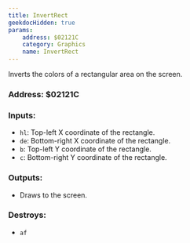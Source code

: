 ```yaml
---
title: InvertRect
geekdocHidden: true
params:
    address: $02121C
    category: Graphics
    name: InvertRect
---
```


Inverts the colors of a rectangular area on the screen.

### Address: $02121C

### Inputs:
* `hl`: Top-left X coordinate of the rectangle.
* `de`: Bottom-right X coordinate of the rectangle.
* `b`: Top-left Y coordinate of the rectangle.
* `c`: Bottom-right Y coordinate of the rectangle.

### Outputs:
* Draws to the screen.

### Destroys:
* `af`
